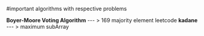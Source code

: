 #important algorithms with respective problems

**Boyer-Moore Voting Algorithm**   --- > 169 majority element leetcode
**kadane**  --- >  maximum subArray

